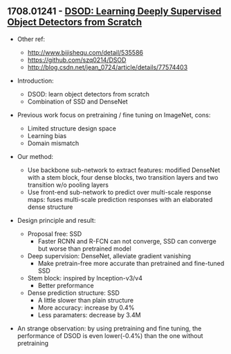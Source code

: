 ## 1708.01241 - [DSOD: Learning Deeply Supervised Object Detectors from Scratch](https://arxiv.org/abs/1707.06168)

+ Other ref:
    + http://www.bijishequ.com/detail/535586
    + https://github.com/szq0214/DSOD
    + http://blog.csdn.net/jean_0724/article/details/77574403

+ Introduction:
    + DSOD: learn object detectors from scratch
    + Combination of SSD and DenseNet
+ Previous work focus on pretraining / fine tuning on ImageNet, cons:
    + Limited structure design space
    + Learning bias
    + Domain mismatch
+ Our method:
    + Use backbone sub-network to extract features: modified DenseNet  with a stem block, four dense blocks, two
transition layers and two transition w/o pooling layers
    + Use front-end sub-network to predict over
multi-scale response maps: fuses multi-scale prediction responses with an elaborated dense structure
+ Design principle and result:
    + Proposal free: SSD
        + Faster RCNN and R-FCN can not converge, SSD can converge but worse than pretrained model
    + Deep supervision: DenseNet, alleviate gradient vanishing
        + Make pretrain-free more accurate than pretrained and fine-tuned SSD
    + Stem block: inspired by Inception-v3/v4
        + Better preformance
    + Dense prediction structure: SSD
        + A little slower than plain structure
        + More accuracy: increase by 0.4%
        + Less paramaters: decrease by 3.4M
+ An strange observation: by using pretraining and fine tuning, the performance of DSOD is even lower(-0.4%) than the one without pretraining
        

